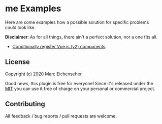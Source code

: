 # me Examples

Here are some examples how a possible solution for specific problems could look like.

**Disclaimer**: As for all things, there ain't a perfect solution, nor a one fits all.

- [Conditionally register Vue.js (v2) components](https://github.com/smoothie/me-examples/blob/master/vuejs-how-to-conditionally-register-components)

## License

Copyright (c) 2020 Marc Eichenseher

Good news, this plugin is free for everyone! Since it's released under the [MIT](LICENSE) you can use it free of charge on your personal or commercial project.

## Contributing

All feedback / bug reports / pull requests are welcome.
